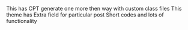This has CPT generate one more then way with custom class files
This theme has Extra field for particular post
Short codes and lots of functionality